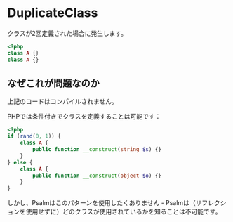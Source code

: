 # DuplicateClass
クラスが2回定義された場合に発生します。

```php
<?php
class A {}
class A {}
```

## なぜこれが問題なのか
上記のコードはコンパイルされません。

PHPでは条件付きでクラスを定義することは可能です：

```php
<?php
if (rand(0, 1)) {
    class A {
        public function __construct(string $s) {}
    }
} else {
    class A {
        public function __construct(object $o) {}
    }
}
```

しかし、Psalmはこのパターンを使用したくありません - Psalmは（リフレクションを使用せずに）どのクラスが使用されているかを知ることは不可能です。
